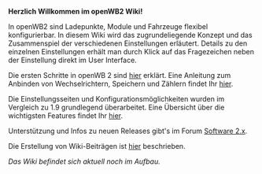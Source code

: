**Herzlich Willkommen im openWB2 Wiki!**

In openWB2 sind Ladepunkte, Module und Fahrzeuge flexibel konfigurierbar. In diesem Wiki wird das zugrundeliegende Konzept und das Zusammenspiel der verschiedenen Einstellungen erläutert. Details zu den einzelnen Einstellungen erhält man durch Klick auf das Fragezeichen neben der Einstellung direkt im User Interface.

Die ersten Schritte in openWB 2 sind [hier](https://openwb.de/main/?page_id=973) erklärt. Eine Anleitung zum Anbinden von Wechselrichtern, Speichern und Zählern findet Ihr [hier](https://openwb.de/main/?page_id=970).

Die Einstellungsseiten und Konfigurationsmöglichkeiten wurden im Vergleich zu 1.9 grundlegend überarbeitet.
Eine Übersicht über die wichtigsten Features findet Ihr [hier](https://openwb.de/forum/viewtopic.php?f=3&t=3170).

Unterstützung und Infos zu neuen Releases gibt's im Forum [Software 2.x](https://openwb.de/forum/viewforum.php?f=13).

Die Erstellung von Wiki-Beiträgen ist [hier](https://github.com/openWB/core/wiki/Wiki-Eintrag_erstellen) beschrieben.

_Das Wiki befindet sich aktuell noch im Aufbau._
